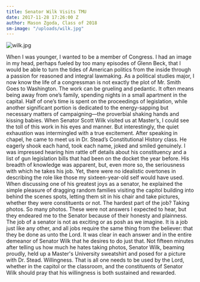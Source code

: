 ```yaml
---
title: Senator Wilk Visits TMU
date: 2017-11-28 17:26:00 Z
author: Mason Zgoda, Class of 2018
sm-image: "/uploads/wilk.jpg"
---
```


![wilk.jpg](/uploads/wilk.jpg)

When I was younger, I wanted to be a member of Congress. I had an image in my head, perhaps fueled by too many episodes of Glenn Beck, that I would be able to turn the tides of American politics from the inside through a passion for reasoned and integral lawmaking. As a political studies major, I now know the life of a congressman is not exactly the plot of Mr. Smith Goes to Washington. The work can be grueling and pedantic. It often means being away from one’s family, spending nights in a small apartment in the capital. Half of one’s time is spent on the proceedings of legislation, while another significant portion is dedicated to the energy-sapping but necessary matters of campaigning—the proverbial shaking hands and kissing babies. When Senator Scott Wilk visited us at Master’s, I could see the toll of this work in his eyes and manner. But interestingly, the quiet exhaustion was intermingled with a true excitement. After speaking in chapel, he came to meet us in Dr. Stead’s Constitutional History class. He eagerly shook each hand, took each name, joked and smiled genuinely. I was impressed hearing him rattle off details about his constituency and a list of gun legislation bills that had been on the docket the year before. His breadth of knowledge was apparent, but, even more so, the seriousness with which he takes his job. Yet, there were no idealistic overtones in describing the role like those my sixteen-year-old self would have used. When discussing one of his greatest joys as a senator, he explained the simple pleasure of dragging random families visiting the capitol building into behind the scenes spots, letting them sit in his chair and take pictures, whether they were constituents or not. The hardest part of the job? Taking photos. So many photos. These were not answers I expected to hear, but they endeared me to the Senator because of their honesty and plainness. The job of a senator is not as exciting or as posh as we imagine. It is a job just like any other, and all jobs require the same thing from the believer: that they be done as unto the Lord. It was clear in each answer and in the entire demeanor of Senator Wilk that he desires to do just that. Not fifteen minutes after telling us how much he hates taking photos, Senator Wilk, beaming proudly, held up a Master's University sweatshirt and posed for a picture with Dr. Stead. Willingness. That is all one needs to be used by the Lord, whether in the capitol or the classroom, and the constituents of Senator Wilk should pray that his willingness is both sustained and rewarded. 
